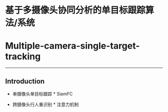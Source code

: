 # 基于多摄像头协同分析的单目标跟踪算法/系统
# Multiple-camera-single-target-tracking
---

## Introduction

* 单摄像头单目标跟踪 *
SiamFC

* 跨摄像头行人重识别 *
注意力机制

